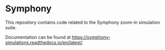 # Symphony
This repository contains code related to the Symphony zoom-in simulation suite.

Documentation can be found at 
https://symphony-simulations.readthedocs.io/en/latest/
